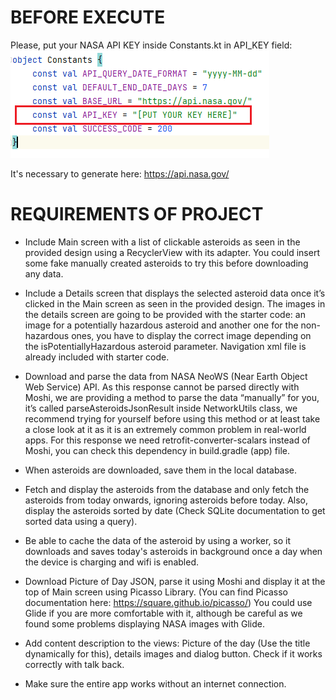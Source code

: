 # BEFORE EXECUTE

Please, put your NASA API KEY inside Constants.kt in API_KEY field:
![Screenshot1](screenshots/constants-place.png)

It's necessary to generate here: https://api.nasa.gov/

# REQUIREMENTS OF PROJECT
- Include Main screen with a list of clickable asteroids as seen in the provided design using a RecyclerView with its adapter. You could insert some fake manually created asteroids to try this before downloading any data.

- Include a Details screen that displays the selected asteroid data once it’s clicked in the Main screen as seen in the provided design. The images in the details screen are going to be provided with the starter code: an image for a potentially hazardous asteroid and another one for the non-hazardous ones, you have to display the correct image depending on the isPotentiallyHazardous asteroid parameter. Navigation xml file is already included with starter code.

- Download and parse the data from NASA NeoWS (Near Earth Object Web Service) API. As this response cannot be parsed directly with Moshi, we are providing a method to parse the data “manually” for you, it’s called parseAsteroidsJsonResult inside NetworkUtils class, we recommend trying for yourself before using this method or at least take a close look at it as it is an extremely common problem in real-world apps. For this response we need retrofit-converter-scalars instead of Moshi, you can check this dependency in build.gradle (app) file.

- When asteroids are downloaded, save them in the local database.

- Fetch and display the asteroids from the database and only fetch the asteroids from today onwards, ignoring asteroids before today. Also, display the asteroids sorted by date (Check SQLite documentation to get sorted data using a query).

- Be able to cache the data of the asteroid by using a worker, so it downloads and saves today's asteroids in background once a day when the device is charging and wifi is enabled.

- Download Picture of Day JSON, parse it using Moshi and display it at the top of Main screen using Picasso Library. (You can find Picasso documentation here: https://square.github.io/picasso/) You could use Glide if you are more comfortable with it, although be careful as we found some problems displaying NASA images with Glide.

- Add content description to the views: Picture of the day (Use the title dynamically for this), details images and dialog button. Check if it works correctly with talk back.

- Make sure the entire app works without an internet connection.